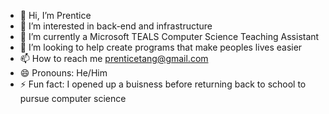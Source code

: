 - 👋 Hi, I’m Prentice
- 👀 I’m interested in back-end and infrastructure
- 🌱 I’m currently a Microsoft TEALS Computer Science Teaching Assistant
- 💞️ I’m looking to help create programs that make peoples lives easier
- 📫 How to reach me prenticetang@gmail.com
- 😄 Pronouns: He/Him
- ⚡ Fun fact: I opened up a buisness before returning back to school to pursue computer science

<!---
prentang/prentang is a ✨ special ✨ repository because its `README.md` (this file) appears on your GitHub profile.
You can click the Preview link to take a look at your changes.
--->
